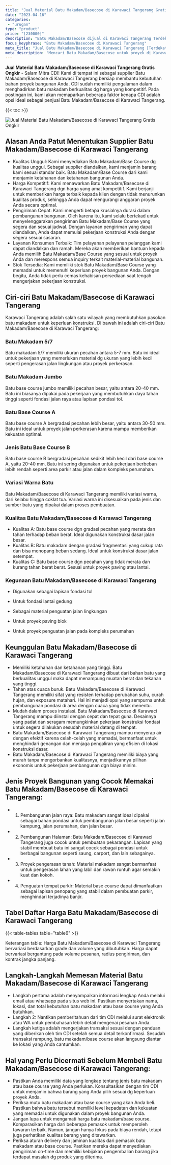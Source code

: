 ```yaml
---
title: "Jual Material Batu Makadam/Basecose di Karawaci Tangerang Gratis Ongkir"
date: "2023-04-16"
categories:
 - "urugan"
type: "product"
price: "[230000]"
description: "Batu Makadam/Basecose dijual di Karawaci Tangerang Terdekat. Batu Makadam/Basecose ini sering digunakan dalam proyek konstruksi sebagai material jalan yang kuat dan awet. Hubungi kami untuk informasi lebih lanjut."
focus_keyphrase: "Batu Makadam/Basecose di Karawaci Tangerang"
meta_title: "Jual Batu Makadam/Basecose di Karawaci Tangerang [Terdekat] - CDI"
meta_description: "Mencari Batu Makadam/Basecose untuk proyek di Karawaci Tangerang? Kami menyediakan Batu Makadam/Basecose berkualitas untuk material jalan. Dapatkan penawaran terbaik sekarang."
---
```


**Jual Material Batu Makadam/Basecose di Karawaci Tangerang Gratis Ongkir** - Salam Mitra CDI! Kami di tempat ini sebagai supplier Batu Makadam/Basecose di Karawaci Tangerang bersiap membantu kebutuhan bahan proyek bangunan Anda. CDI sudah memiliki pengalaman dalam menghadirkan batu makadam berkualitas dg harga yang kompetitif. Pada postingan ini, kami akan memaparkan beberapa faktor kenapa CDI adalah opsi ideal sebagai penjual Batu Makadam/Basecose di Karawaci Tangerang.

{{< toc >}}

![Jual Material Batu Makadam/Basecose di Karawaci Tangerang Gratis Ongkir](/images/urugan/batu-makadam-basecose-24.jpg)

## Alasan Anda Patut Menentukan Supplier Batu Makadam/Basecose di Karawaci Tangerang

*   Kualitas Unggul: Kami menyediakan Batu Makadam/Base Course dg kualitas unggul. Sebagai supplier diandalkan, kami menjamin barang kami sesuai standar baik. Batu Makadam/Base Course dari kami menjamin ketahanan dan ketahanan bangunan Anda.
*   Harga Kompetitif: Kami menawarkan Batu Makadam/Basecose di Karawaci Tangerang dgn harga yang amat kompetitif. Kami berjanji untuk memberikan harga terbaik kepada klien dengan tidak menurunkan kualitas produk, sehingga Anda dapat mengurangi anggaran proyek Anda secara optimal.
*   Pengiriman Cepat: Kami mengerti betapa krusialnya durasi dalam pembangunan bangunan. Oleh karena itu, kami selalu bertekad untuk menyelenggarakan pengiriman Batu Makadam/Base Course yang segera dan sesuai jadwal. Dengan layanan pengiriman yang dapat diandalkan, Anda dapat memulai pekerjaan konstruksi Anda dengan segera sesuai sasaran.
*   Layanan Konsumen Terbaik: Tim pelayanan pelayanan pelanggan kami dapat diandalkan dan ramah. Mereka akan memberikan bantuan kepada Anda memilih Batu Makadam/Base Course yang sesuai untuk proyek Anda dan merespons semua inquiry terkait material-material bangunan.
*   Stok Tersedia: Kami memiliki stok Batu Makadam/Base Course yang memadai untuk memenuhi keperluan proyek bangunan Anda. Dengan begitu, Anda tidak perlu cemas kehabisan persediaan saat tengah mengerjakan pekerjaan konstruksi.

## Ciri-ciri Batu Makadam/Basecose di Karawaci Tangerang

Karawaci Tangerang adalah salah satu wilayah yang membutuhkan pasokan batu makadam untuk keperluan konstruksi. Di bawah ini adalah ciri-ciri Batu Makadam/Basecose di Karawaci Tangerang:

### Batu Makadam 5/7

Batu makadam 5/7 memiliki ukuran pecahan antara 5-7 mm. Batu ini ideal untuk pekerjaan yang memerlukan material dg ukuran yang lebih kecil seperti pengerasan jalan lingkungan atau proyek perkerasan.

### Batu Makadam Jumbo

Batu base course jumbo memiliki pecahan besar, yaitu antara 20-40 mm. Batu ini biasanya dipakai pada pekerjaan yang membutuhkan daya tahan tinggi seperti fondasi jalan raya atau lapisan pondasi tol.

### Batu Base Course A

Batu base course A bergradasi pecahan lebih besar, yaitu antara 30-50 mm. Batu ini ideal untuk proyek jalan perkerasan karena mampu memberikan kekuatan optimal.

### Jenis Batu Base Course B

Batu base course B bergradasi pecahan sedikit lebih kecil dari base course A, yaitu 20-40 mm. Batu ini sering digunakan untuk pekerjaan berbeban lebih rendah seperti area parkir atau jalan dalam kompleks perumahan.

### Variasi Warna Batu

Batu Makadam/Basecose di Karawaci Tangerang memiliki variasi warna, dari kelabu hingga coklat tua. Variasi warna ini disesuaikan pada jenis dan sumber batu yang dipakai dalam proses pembuatan.

### Kualitas Batu Makadam/Basecose di Karawaci Tangerang

*   Kualitas A: Batu base course dgn gradasi pecahan yang merata dan tahan terhadap beban berat. Ideal digunakan konstruksi dasar jalan besar.
*   Kualitas B: Batu makadam dengan gradasi fragmentasi yang cukup rata dan bisa menopang beban sedang. Ideal untuk konstruksi dasar jalan setempat.
*   Kualitas C: Batu base course dgn pecahan yang tidak merata dan kurang tahan berat berat. Sesuai untuk proyek paving atau lantai.

### Kegunaan Batu Makadam/Basecose di Karawaci Tangerang

*   Digunakan sebagai lapisan fondasi tol

*   Untuk fondasi lantai gedung

*   Sebagai material penguatan jalan lingkungan

*   Untuk proyek paving blok

*   Untuk proyek penguatan jalan pada kompleks perumahan

## Keunggulan Batu Makadam/Basecose di Karawaci Tangerang

*   Memiliki ketahanan dan ketahanan yang tinggi. Batu Makadam/Basecose di Karawaci Tangerang dibuat dari bahan batu yang berkualitas unggul maka dapat menampung muatan berat dan tekanan yang tinggi.
*   Tahan atas cuaca buruk. Batu Makadam/Basecose di Karawaci Tangerang memiliki sifat yang resisten terhadap perubahan suhu, curah hujan, dan exposure matahari. Hal ini menjadi opsi yang sempurna untuk pembangunan pondasi di area dengan cuaca yang tidak menentu.
*   Mudah dalam proses instalasi. Batu Makadam/Basecose di Karawaci Tangerang mampu diinstal dengan cepat dan tepat guna. Desainnya yang padat dan seragam memungkinkan pekerjaan konstruksi fondasi untuk segera dilakukan sesudah material datang di tempat.
*   Batu Makadam/Basecose di Karawaci Tangerang mampu menyerap air dengan efektif karena celah-celah yang memadai, bermanfaat untuk menghindari genangan dan menjaga pengaliran yang efisien di lokasi konstruksi dasar.
*   Batu Makadam/Basecose di Karawaci Tangerang memiliki biaya yang murah tanpa mengorbankan kualitasnya, menjadikannya pilihan ekonomis untuk pekerjaan pembangunan dgn biaya minim.

## Jenis Proyek Bangunan yang Cocok Memakai Batu Makadam/Basecose di Karawaci Tangerang:

*   1. Pembangunan jalan raya: Batu makadam sangat ideal dipakai sebagai bahan pondasi untuk pembangunan jalan besar seperti jalan kampung, jalan perumahan, dan jalan besar.

*   2. Pembangunan Halaman: Batu Makadam/Basecose di Karawaci Tangerang juga cocok untuk pembuatan pekarangan. Lapisan yang stabil membuat batu ini sangat cocok sebagai pondasi untuk berbagai bangunan seperti saung, carport, dan lain sebagainya.

*   3. Proyek pengerasan tanah: Material makadam sangat bermanfaat untuk pengerasan lahan yang labil dan rawan runtuh agar semakin kuat dan kokoh.

*   4. Penguatan tempat parkir: Material base course dapat dimanfaatkan sebagai lapisan penopang yang stabil dalam pembuatan parkir, menghindari terjadinya banjir.

## Tabel Daftar Harga Batu Makadam/Basecose di Karawaci Tangerang

{{< table-tables table="table6" >}}

Keterangan table: Harga Batu Makadam/Basecose di Karawaci Tangerang bervariasi berdasarkan grade dan volume yang dibutuhkan. Harga dapat bervariasi bergantung pada volume pesanan, radius pengiriman, dan kontrak jangka panjang.

## Langkah-Langkah Memesan Material Batu Makadam/Basecose di Karawaci Tangerang

*   Langkah pertama adalah menyampaikan informasi lengkap Anda melalui email atau whatsapp pada situs web ini. Pastikan menyertakan nama, lokasi, dan total kebutuhan batu makadam atau base course yang Anda butuhkan.
*   Langkah 2: Nantikan pemberitahuan dari tim CDI melalui surat elektronik atau WA untuk pembahasan lebih detail mengenai pesanan Anda.
*   Langkah ketiga adalah mengerjakan transaksi sesuai dengan panduan yang diberikan oleh tim CDI setelah semua detail terkonfirmasi. Sesudah transaksi rampung, batu makadam/base course akan langsung diantar ke lokasi yang Anda cantumkan.

## Hal yang Perlu Dicermati Sebelum Membeli Batu Makadam/Basecose di Karawaci Tangerang:

*   Pastikan Anda memiliki data yang lengkap tentang jenis batu makadam atau base course yang Anda perlukan. Konsultasikan dengan tim CDI untuk menjamin bahwa barang yang Anda pilih sesuai dg keperluan proyek Anda.
*   Periksa mutu batu makadam atau base course yang akan Anda beli. Pastikan bahwa batu tersebut memiliki level kepadatan dan kekuatan yang memadai untuk digunakan dalam proyek bangunan Anda.
*   Jangan lupa untuk mengamati harga batu makadam/base course. Komparasikan harga dari beberapa pemasok untuk memperoleh tawaran terbaik. Namun, jangan hanya fokus pada biaya rendah, tetapi juga perhatikan kualitas barang yang ditawarkan.
*   Periksa aturan delivery dan jaminan kualitas dari pemasok batu makadam atau base course. Pastikan mereka dapat menyediakan pengiriman on-time dan memiliki kebijakan pengembalian barang jika terdapat masalah dg produk yang diterima.